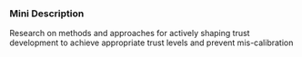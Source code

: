 ### Mini Description

Research on methods and approaches for actively shaping trust development to achieve appropriate trust levels and prevent mis-calibration
